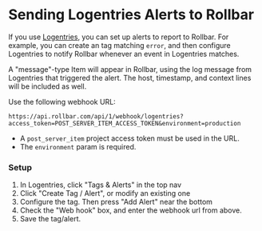 # Sending Logentries Alerts to Rollbar

If you use [Logentries](https://logentries.com), you can set up alerts
to report to Rollbar. For example, you can create an tag matching
`error`, and then configure Logentries to notify Rollbar whenever an
event in Logentries matches.

A "message"-type Item will appear in Rollbar, using the log message from
Logentries that triggered the alert. The host, timestamp, and context
lines will be included as well.

Use the following webhook URL:

    https://api.rollbar.com/api/1/webhook/logentries?access_token=POST_SERVER_ITEM_ACCESS_TOKEN&environment=production

-   A `post_server_item` project access token must be used in the URL.
-   The `environment` param is required.

### Setup

1.  In Logentries, click "Tags & Alerts" in the top nav
2.  Click "Create Tag / Alert", or modify an existing one
3.  Configure the tag. Then press "Add Alert" near the bottom
4.  Check the "Web hook" box, and enter the webhook url from above.
5.  Save the tag/alert.
